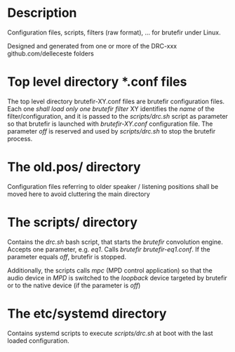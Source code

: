 # Description

Configuration files, scripts, filters (raw format), ... for brutefir under Linux. 

Designed and generated from one or more of the DRC-xxx github.com/delleceste folders

# Top level directory *.conf files

The top level directory brutefir-XY.conf files are brutefir configuration files.
Each one *shall load only one brutefir filter*
XY identifies the *name* of the filter/configuration, and it is passed to the *scripts/drc.sh* script as parameter so that brutefir is launched with *brutefir-XY.conf* configuration file.
The parameter *off* is reserved and used by *scripts/drc.sh* to stop the brutefir process.

#  The old.pos/ directory
Configuration files referring to older speaker / listening positions shall be moved here to avoid cluttering the main directory

# The scripts/ directory

Contains the *drc.sh* bash script, that starts the *brutefir* convolution engine.
Accepts one parameter, e.g. *eq1*. Calls *brutefir brutefir-eq1.conf*.
If the parameter equals *off*, brutefir is stopped.

Additionally, the scripts calls *mpc* (MPD control application) so that the audio device in *MPD* is switched to the *loopback* device targeted by brutefir or to the native device (if the parameter is *off*)

# The etc/systemd directory

Contains systemd scripts to execute *scripts/drc.sh* at boot with the last loaded configuration.
